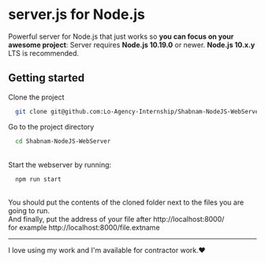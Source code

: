 # **server.js** for Node.js

Powerful server for Node.js that just works so **you can focus on your awesome project**:
Server requires **Node.js 10.19.0** or newer. **Node.js 10.x.y** LTS is recommended.

## Getting started

Clone the project

```bash
  git clone git@github.com:Lo-Agency-Internship/Shabnam-NodeJS-WebServer.git
```

Go to the project directory

```bash
  cd Shabnam-NodeJS-WebServer
```



\
Start the webserver by running:

```bash
  npm run start
```
\
You should put the contents of the cloned folder next to the files you are going to run.
\
And finally, put the address of your file after
http://localhost:8000/
\
for example
http://localhost:8000/file.extname

---
I love using my work and I'm available for contractor work.♥
